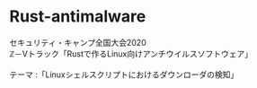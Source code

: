 # Rust-antimalware

セキュリティ・キャンプ全国大会2020  
ℤ－Ⅴトラック「Rustで作るLinux向けアンチウイルスソフトウェア」 
</br></br>
テーマ :「Linuxシェルスクリプトにおけるダウンローダの検知」
